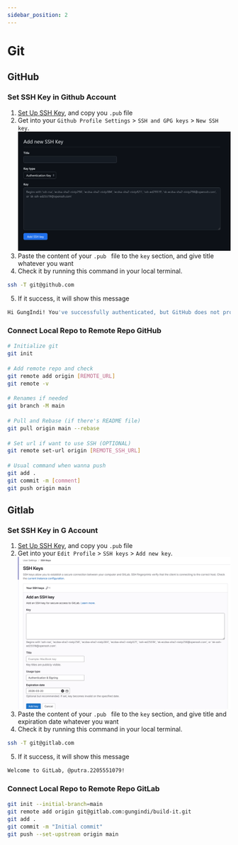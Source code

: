 ```yaml
---
sidebar_position: 2
---
```


# Git

## GitHub

### Set SSH Key in Github Account
1. [Set Up SSH Key](./ssh.md#generate-ssh-key-pair), and copy you `.pub` file
2. Get into your `Github Profile Settings` > `SSH and GPG keys` > `New SSH key`.
![ssh-github](../../static/img/ssh-github.png)
3. Paste the content of your `.pub ` file to the `key` section, and give title whatever you want
4. Check it by running this command in your local terminal.
```sh
ssh -T git@github.com
```
5. If it success, it will show this message
```sh
Hi GungIndi! You've successfully authenticated, but GitHub does not provide shell access.
```

### Connect Local Repo to Remote Repo GitHub
```bash
# Initialize git
git init

# Add remote repo and check
git remote add origin [REMOTE_URL]
git remote -v

# Renames if needed
git branch -M main

# Pull and Rebase (if there's README file)
git pull origin main --rebase

# Set url if want to use SSH (OPTIONAL)
git remote set-url origin [REMOTE_SSH_URL]

# Usual command when wanna push
git add .
git commit -m [comment]
git push origin main
```

## Gitlab

### Set SSH Key in G Account
1. [Set Up SSH Key](./ssh.md#generate-ssh-key-pair), and copy you `.pub` file
2. Get into your `Edit Profile` > `SSH keys` > `Add new key`.
![ssh-github](../../static/img/ssh-gitlab.png)
3. Paste the content of your `.pub ` file to the `key` section, and give title and expiration date whatever you want
4. Check it by running this command in your local terminal.
```sh
ssh -T git@gitlab.com
```
5. If it success, it will show this message
```sh
Welcome to GitLab, @putra.2205551079!
```

### Connect Local Repo to Remote Repo GitLab
```bash
git init --initial-branch=main
git remote add origin git@gitlab.com:gungindi/build-it.git
git add .
git commit -m "Initial commit"
git push --set-upstream origin main
```